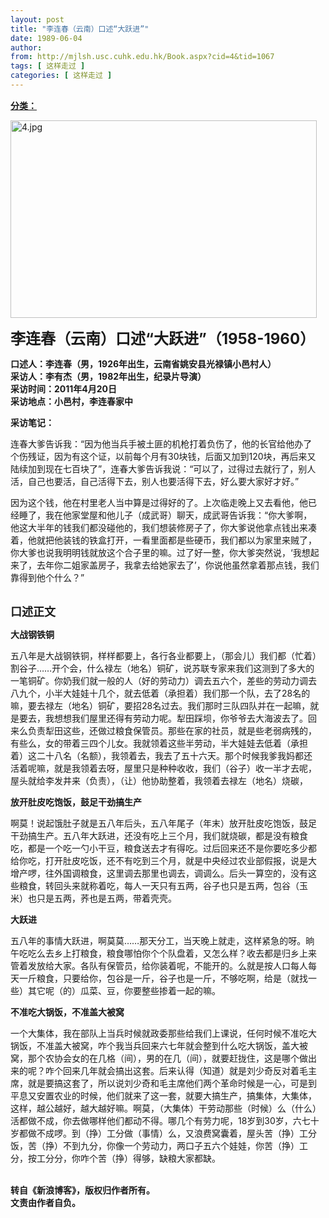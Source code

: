 ```yaml
---
layout: post
title: "李连春（云南）口述“大跃进”"
date: 1989-06-04
author: 
from: http://mjlsh.usc.cuhk.edu.hk/Book.aspx?cid=4&tid=1067
tags: [ 这样走过 ]
categories: [ 这样走过 ]
---
```


<div style="margin: 15px 10px 10px 0px;">
 <div>
  <span id="ctl00_ContentPlaceHolder1_chapter1_SubjectLabel" style="font-weight:bold;text-decoration:underline;">
   分类：
  </span>
 </div>
 <p>
  <img align="top" alt="4.jpg" border="0" height="316" src="http://mjlsh.usc.cuhk.edu.hk/medias/contents/1067/4.jpg" width="490"/>
 </p>
 <p>
  <strong>
   <font size="5">
    李连春（云南）口述“大跃进”（1958-1960）
   </font>
  </strong>
 </p>
 <p>
  <strong>
   口述人：李连春（男，1926年出生，云南省姚安县光禄镇小邑村人）
   <br/>
   采访人：李有杰（男，1982年出生，纪录片导演）
   <br/>
   采访时间：2011年4月20日
   <br/>
   采访地点：小邑村，李连春家中
  </strong>
 </p>
 <p>
  <strong>
   采访笔记：
  </strong>
 </p>
 <p>
  连春大爹告诉我：“因为他当兵手被土匪的机枪打着负伤了，他的长官给他办了个伤残证，因为有这个证，以前每个月有30块钱，后面又加到120块，再后来又陆续加到现在七百块了”，连春大爹告诉我说：“可以了，过得过去就行了，别人活，自己也要活，自己活得下去，别人也要活得下去，好么要大家好才好。”
 </p>
 <p>
  因为这个钱，他在村里老人当中算是过得好的了。上次临走晚上又去看他，他已经睡了，我在他家堂屋和他儿子（成武哥）聊天，成武哥告诉我：“你大爹啊，他这大半年的钱我们都没碰他的，我们想装修房子了，你大爹说他拿点钱出来凑着，他就把他装钱的铁盒打开，一看里面都是些硬币，我们都以为家里来贼了，你大爹也说我明明钱就放这个合子里的嘛。过了好一整，你大爹突然说，‘我想起来了，去年你二姐家盖房子，我拿去给她家去了’，你说他虽然拿着那点钱，我们靠得到他个什么？”
 </p>
 <p>
  <br/>
  <strong>
   <font size="4">
    口述正文
   </font>
  </strong>
 </p>
 <p>
  <strong>
   大战钢铁铜
  </strong>
 </p>
 <p>
  五八年是大战钢铁铜，样样都要上，各行各业都要上，（那会儿）我们都（忙着）割谷子……开个会，什么禄左（地名）铜矿，说苏联专家来我们这测到了多大的一笔铜矿。你奶我们就一般的人（好的劳动力）调去五六个，差些的劳动力调去八九个，小半大娃娃十几个，就去低着（承担着）我们那一个队，去了28名的嘛，要去禄左（地名）铜矿，要招28名过去。我们那时三队四队并在一起嘛，就是要去，我想想我们屋里还得有劳动力呢。犁田踩坝，你爷爷去大海波去了。回来么负责犁田这些，还做过粮食保管员。那些在家的社员，就是些老弱病残的，有些么，女的带着三四个儿女。我就领着这些半劳动，半大娃娃去低着（承担着）这二十八名（名额），我领着去，我去了五十六天。那个时候我爹我妈都还活着呢嘛，就是我领着去呀，屋里只是种种收收，我们（谷子）收一半才去呢，屋头就给李发井来（负责），（让）他协助整着，我领着去禄左（地名）烧碳，
 </p>
 <p>
  <strong>
   放开肚皮吃饱饭，鼓足干劲搞生产
  </strong>
 </p>
 <p>
  啊莫！说起饿肚子就是五八年后头，五八年尾子（年末）放开肚皮吃饱饭，鼓足干劲搞生产。五八年大跃进，还没有吃上三个月，我们就烧碳，都是没有粮食吃，都是一个吃一勺小干豆，粮食送去才有得吃。过后回来还不是你要吃多少都给你吃，打开肚皮吃饭，还不有吃到三个月，就是中央经过农业部假报，说是大增产啰，往外国调粮食，这里调去那里也调去，调调么。后头一算空的，没有这些粮食，转回头来就称着吃，每人一天只有五两，谷子也只是五两，包谷（玉米）也只是五两，荞也是五两，带着壳壳。
 </p>
 <p>
  <strong>
   大跃进
  </strong>
 </p>
 <p>
  五八年的事情大跃进，啊莫莫……那天分工，当天晚上就走，这样紧急的呀。晌午吃吃么去乡上打粮食，粮食哪怕你个个队盘着，又怎么样？收去都是归乡上来管着发放给大家。各队有保管员，给你装着呢，不能开的。么就是按人口每人每天一斤粮食，只要给你，包谷是一斤，谷子也是一斤，不够吃啊，给是（就找一些）其它呢（的）瓜菜、豆，你要整些掺着一起的嘛。
 </p>
 <p>
  <strong>
   不准吃大锅饭，不准盖大被窝
  </strong>
 </p>
 <p>
  一个大集体，我在部队上当兵时候就政委那些给我们上课说，任何时候不准吃大锅饭，不准盖大被窝，咋个我当兵回来六七年就会整到什么吃大锅饭，盖大被窝，那个农协会女的在几格（间），男的在几（间），就要赶拢住，这是哪个做出来的呢？咋个回来几年就会搞出这套。后来认得（知道）就是刘少奇反对着毛主席，就是要搞这套了，所以说刘少奇和毛主席他们两个革命时候是一心，可是到平息又安置农业的时候，他们就来了这一套，就要大搞生产，搞集体，大集体，这样，越公越好，越大越好嘛。啊莫，（大集体）干劳动那些（时候）么（什么）活都做不成，你去做哪样他们都动不得。哪几个有劳力呢，18岁到30岁，六七十岁都做不成啰。到（挣）工分做（事情）么，又浪费窝囊着，屋头苦（挣）工分饭，苦（挣）不到九分，你像一个劳动力，两口子五六个娃娃，你苦（挣）工分，按工分分，你咋个苦（挣）得够，缺粮大家都缺。
 </p>
 <p>
  <br/>
  <strong>
   转自《新浪博客》，版权归作者所有。
   <br/>
   文责由作者自负。
  </strong>
 </p>
</div>

